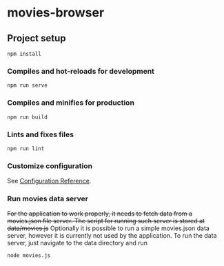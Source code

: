 # movies-browser

## Project setup
```
npm install
```

### Compiles and hot-reloads for development
```
npm run serve
```

### Compiles and minifies for production
```
npm run build
```

### Lints and fixes files
```
npm run lint
```

### Customize configuration
See [Configuration Reference](https://cli.vuejs.org/config/).

### Run movies data server
~~For the application to work properly, it needs to fetch data from a movies.json file server.
The script for running such server is stored at data/movies.js~~
Optionally it is possible to run a simple movies.json data server, however it is currently not used by the application.
To run the data server, just navigate to the data directory and run
```
node movies.js
```
